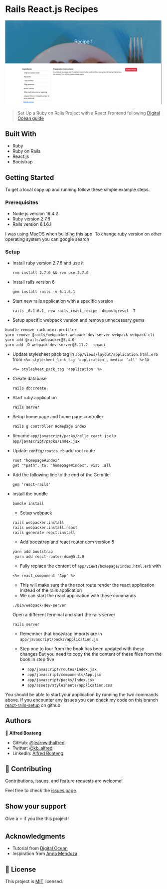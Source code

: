 # Rails React.js Recipes

![Recipe](app/assets/images/recipe.png)

> Set Up a Ruby on Rails Project with a React Frontend following [Digital Ocean guide](https://www.digitalocean.com/community/tutorials/how-to-set-up-a-ruby-on-rails-project-with-a-react-frontend)

## Built With

- Ruby
- Ruby on Rails
- React.js
- Bootstrap

## Getting Started

To get a local copy up and running follow these simple example steps.

### Prerequisites

- Node.js version 16.4.2
- Ruby version 2.7.6
- Rails version 6.1.6.1

I was using MacOS when building this app. To change ruby version on other operating system you can google search

### Setup

- Install ruby version 2.7.6 and use it

  ```
  rvm install 2.7.6 && rvm use 2.7.6
  ```

- Install rails version 6

  ```
  gem install rails -v 6.1.6.1
  ```

- Start new rails application with a specific version

  ```
  rails _6.1.6.1_ new rails_react_recipe -d=postgresql -T
  ```

- Setup specific webpack version and remove unnecessary gems

```
bundle remove rack-mini-profiler
yarn remove @rails/webpacker webpack-dev-server webpack webpack-cli
yarn add @rails/webpacker@5.4.0
yarn add -D webpack-dev-server@3.11.2 --exact

```

- Update stylesheet pack tag in `app/views/layout/application.html.erb` from `<%= stylesheet_link_tag 'application', media: 'all' %>` to
  ```
  <%= stylesheet_pack_tag 'application' %>
  ```
- Create database
  ```
  rails db:create
  ```
- Start ruby application

  ```
  rails server
  ```

- Setup home page and home page controller

  ```
  rails g controller Homepage index
  ```

- Rename `app/javascript/packs/hello_react.jsx` to `app/javascript/packs/Index.jsx`
- Update `config/routes.rb` add root route

  ```
  root "homepage#index"
  get "*path", to: "homepage#index", via: :all
  ```

- Add the following line to the end of the Gemfile

  ```
  gem 'react-rails'
  ```

- install the bundle

  ```
  bundle install
  ```

  - Setup webpack

  ```
  rails webpacker:install
  rails webpacker:install:react
  rails generate react:install

  ```

  - Add bootstrap and react router dom version 5

  ```
  yarn add bootstrap
   yarn add react-router-dom@5.3.0
  ```

  - Fully replace the content of `app/views/homepage/index.html.erb` with

  ```
  <%= react_component 'App' %>
  ```

  - This will make sure the the root route render the react application instead of the rails application
  - We can start the react application with these commands

  ```
  ./bin/webpack-dev-server
  ```

  Open a different terminal and start the rails server

  ```
  rails server
  ```

  - Remember that bootstrap imports are in `app/javascript/packs/application.js`

  - Step one to four from the book has been updated with these changes
    But you need to copy the the content of these files from the book in step five
    - `app/javascript/routes/Index.jsx`
    - `app/javascript/components/App.jsx`
    - `app/javascript/packs/Index.jsx`
    - `app/assets/stylesheets/application.css`

You should be able to start your application by running the two commands above.
If you encounter any issues you can check my code on this branch [react-rails-setup](https://github.com/learnwithalfred/recipes-111/tree/react-rails-setup) on github

## Authors

👤 **Alfred Boateng**

- GitHub: [@learnwithalfred](https://github.com/learnwithalfred)
- Twitter: [@kb_alfred](https://twitter.com/kb_alfred)
- LinkedIn: [Alfred Boateng](https://www.linkedin.com/in/alfred-boateng-704670138/)

## 🤝 Contributing

Contributions, issues, and feature requests are welcome!

Feel free to check the [issues page](../../issues/).

## Show your support

Give a ⭐️ if you like this project!

## Acknowledgments

- Tutorial from [Digital Ocean](https://www.digitalocean.com/community/tutorials/how-to-set-up-a-ruby-on-rails-project-with-a-react-frontend)
- Inspiration from [Anna Mendoza](https://www.meetup.com/westside-rails-study-group/)

## 📝 License

This project is [MIT](./MIT.md) licensed.
